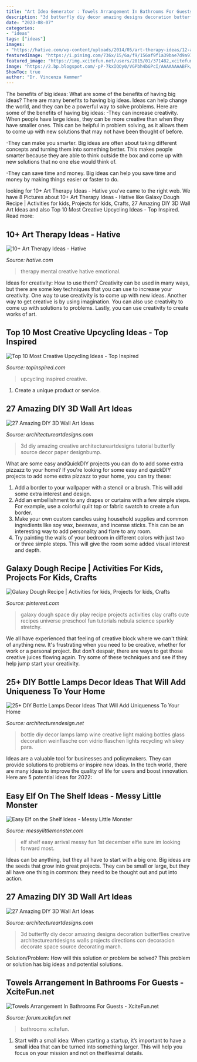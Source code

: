 ```yaml
---
title: "Art Idea Generator : Towels Arrangement In Bathrooms For Guests"
description: "3d butterfly diy decor amazing designs decoration butterflies creative architectureartdesigns walls projects directions con decoracion decorate space source decorating march"
date: "2023-08-07"
categories:
- "ideas"
tags: ["ideas"]
images:
- "https://hative.com/wp-content/uploads/2014/05/art-therapy-ideas/12-art-therapy-ideas.jpg"
featuredImage: "https://i.pinimg.com/736x/15/6a/f9/156af9f1a39bae7d9a91d13d24044fde--space-crafts-preschool-space-activities-for-kids.jpg"
featured_image: "https://img.xcitefun.net/users/2015/01/371482,xcitefun-bathroom-towels-5.jpg"
image: "https://2.bp.blogspot.com/-pP-7kxIQOy0/VGPbh4bGPcI/AAAAAAAABFk/JH7WeOQL_Rk/s1600/1500975_10151925407443089_1180067593_o.jpg"
ShowToc: true
author: "Dr. Vincenza Kemmer"
---
```



The benefits of big ideas: What are some of the benefits of having big ideas?
There are many benefits to having big ideas. Ideas can help change the world, and they can be a powerful way to solve problems. Here are some of the benefits of having big ideas: 
-They can increase creativity. When people have large ideas, they can be more creative than when they have smaller ones. This can be helpful in problem solving, as it allows them to come up with new solutions that may not have been thought of before. 

-They can make you smarter. Big ideas are often about taking different concepts and turning them into something better. This makes people smarter because they are able to think outside the box and come up with new solutions that no one else would think of. 

-They can save time and money. Big ideas can help you save time and money by making things easier or faster to do.

	

		
looking for 10+ Art Therapy Ideas - Hative you've came to the right web. We have 8 Pictures about 10+ Art Therapy Ideas - Hative like Galaxy Dough Recipe | Activities for kids, Projects for kids, Crafts, 27 Amazing DIY 3D Wall Art Ideas and also Top 10 Most Creative Upcycling Ideas - Top Inspired. Read more:
		
    
## 10+ Art Therapy Ideas - Hative

<img loading=lazy src="https://hative.com/wp-content/uploads/2014/05/art-therapy-ideas/12-art-therapy-ideas.jpg" onerror="this.onerror=null;this.src='https://tse1.mm.bing.net/th?id=OIP.7hIxjGXegd7aaFnlzaj2qAAAAA&amp;pid=15.1';" alt="10+ Art Therapy Ideas - Hative">

_Source: hative.com_

>therapy mental creative hative emotional. 

	

Ideas for creativity: How to use them?
Creativity can be used in many ways, but there are some key techniques that you can use to increase your creativity. One way to use creativity is to come up with new ideas. Another way to get creative is by using imagination. You can also use creativity to come up with solutions to problems. Lastly, you can use creativity to create works of art.

    
## Top 10 Most Creative Upcycling Ideas - Top Inspired

<img loading=lazy src="https://www.topinspired.com/wp-content/uploads/2015/03/upcycling-ideas.jpg" onerror="this.onerror=null;this.src='https://tse4.mm.bing.net/th?id=OIP.crhWG6StQ9bIcHn3t0bjRwHaLI&amp;pid=15.1';" alt="Top 10 Most Creative Upcycling Ideas - Top Inspired">

_Source: topinspired.com_

>upcycling inspired creative. 

	

1. Create a unique product or service.

    
## 27 Amazing DIY 3D Wall Art Ideas

<img loading=lazy src="https://www.architectureartdesigns.com/wp-content/uploads/2013/11/1821.jpg" onerror="this.onerror=null;this.src='https://tse4.mm.bing.net/th?id=OIP.U4QpuOUV67yV0moKrPRfgQHaJ4&amp;pid=15.1';" alt="27 Amazing DIY 3D Wall Art Ideas">

_Source: architectureartdesigns.com_

>3d diy amazing creative architectureartdesigns tutorial butterfly source decor paper designbump. 

	

What are some easy andQuickDIY projects you can do to add some extra pizzazz to your home?
If you're looking for some easy and quickDIY projects to add some extra pizzazz to your home, you can try these:
1. Add a border to your wallpaper with a stencil or a brush. This will add some extra interest and design.
2. Add an embellishment to any drapes or curtains with a few simple steps. For example, use a colorful quilt top or fabric swatch to create a fun border.
3. Make your own custom candles using household supplies and common ingredients like soy wax, beeswax, and incense sticks. This can be an interesting way to add personality and flare to any room.
4. Try painting the walls of your bedroom in different colors with just two or three simple steps. This will give the room some added visual interest and depth.

    
## Galaxy Dough Recipe | Activities For Kids, Projects For Kids, Crafts

<img loading=lazy src="https://i.pinimg.com/736x/15/6a/f9/156af9f1a39bae7d9a91d13d24044fde--space-crafts-preschool-space-activities-for-kids.jpg" onerror="this.onerror=null;this.src='https://tse3.mm.bing.net/th?id=OIP.IzJSBxXWAeSNqi2t7a4XkwCjF9&amp;pid=15.1';" alt="Galaxy Dough Recipe | Activities for kids, Projects for kids, Crafts">

_Source: pinterest.com_

>galaxy dough space diy play recipe projects activities clay crafts cute recipes universe preschool fun tutorials nebula science sparkly stretchy. 

	

We all have experienced that feeling of creative block where we can't think of anything new. It's frustrating when you need to be creative, whether for work or a personal project. But don't despair, there are ways to get those creative juices flowing again. Try some of these techniques and see if they help jump start your creativity.

    
## 25+ DIY Bottle Lamps Decor Ideas That Will Add Uniqueness To Your Home

<img loading=lazy src="http://cdn.architecturendesign.net/wp-content/uploads/2015/11/AD-Creative-DIY-Bottle-Lamps-Decor-Ideas-23.jpg" onerror="this.onerror=null;this.src='https://tse4.mm.bing.net/th?id=OIP.FunJC6iXShrmWryDARzuWwHaJ3&amp;pid=15.1';" alt="25+ DIY Bottle Lamps Decor Ideas That Will Add Uniqueness To Your Home">

_Source: architecturendesign.net_

>bottle diy decor lamps lamp wine creative light making bottles glass decoration weinflasche con vidrio flaschen lights recycling whiskey para. 

	

Ideas are a valuable tool for businesses and policymakers. They can provide solutions to problems or inspire new ideas. In the tech world, there are many ideas to improve the quality of life for users and boost innovation. Here are 5 potential ideas for 2022: 

    
## Easy Elf On The Shelf Ideas - Messy Little Monster

<img loading=lazy src="https://2.bp.blogspot.com/-pP-7kxIQOy0/VGPbh4bGPcI/AAAAAAAABFk/JH7WeOQL_Rk/s1600/1500975_10151925407443089_1180067593_o.jpg" onerror="this.onerror=null;this.src='https://tse1.mm.bing.net/th?id=OIP.pcL_-hWkR_cXJtW53ak1KwHaJ4&amp;pid=15.1';" alt="Easy Elf on the Shelf Ideas - Messy Little Monster">

_Source: messylittlemonster.com_

>elf shelf easy arrival messy fun 1st december elfie sure im looking forward most. 

	

Ideas can be anything, but they all have to start with a big one. Big ideas are the seeds that grow into great projects. They can be small or large, but they all have one thing in common: they need to be thought out and put into action.

    
## 27 Amazing DIY 3D Wall Art Ideas

<img loading=lazy src="https://www.architectureartdesigns.com/wp-content/uploads/2013/11/1026.jpg" onerror="this.onerror=null;this.src='https://tse1.mm.bing.net/th?id=OIP.d2GlAbA5H8JNX4Ry8B2VsgHaJ3&amp;pid=15.1';" alt="27 Amazing DIY 3D Wall Art Ideas">

_Source: architectureartdesigns.com_

>3d butterfly diy decor amazing designs decoration butterflies creative architectureartdesigns walls projects directions con decoracion decorate space source decorating march. 

	

Solution/Problem: How will this solution or problem be solved?
This problem or solution has big ideas and potential solutions.

    
## Towels Arrangement In Bathrooms For Guests - XciteFun.net

<img loading=lazy src="https://img.xcitefun.net/users/2015/01/371482,xcitefun-bathroom-towels-5.jpg" onerror="this.onerror=null;this.src='https://tse3.mm.bing.net/th?id=OIP.ZP6DbLo_PIoL3IySZ05q5AHaJ4&amp;pid=15.1';" alt="Towels Arrangement In Bathrooms For Guests - XciteFun.net">

_Source: forum.xcitefun.net_

>bathrooms xcitefun. 

	

1. Start with a small idea: When starting a startup, it’s important to have a small idea that can be turned into something larger. This will help you focus on your mission and not on theiflesimal details.

